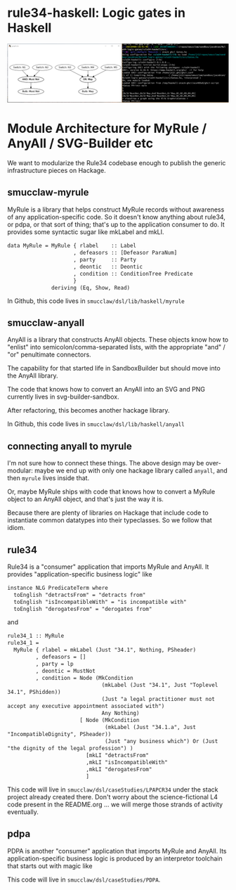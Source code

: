 # rule34-haskell: Logic gates in Haskell

![first draft](First%20Draft%20_%20Screenshot%202021-04-09%20194608.png)

# Module Architecture for MyRule / AnyAll / SVG-Builder etc

We want to modularize the Rule34 codebase enough to publish the generic infrastructure pieces on Hackage.

## smucclaw-myrule

MyRule is a library that helps construct MyRule records without awareness of any application-specific code. So it doesn't know anything about rule34, or pdpa, or that sort of thing; that's up to the application consumer to do. It provides some syntactic sugar like mkLabel and mkLI.

	data MyRule = MyRule { rlabel    :: Label
						 , defeasors :: [Defeasor ParaNum]
						 , party     :: Party
						 , deontic   :: Deontic
						 , condition :: ConditionTree Predicate
						 }
				  deriving (Eq, Show, Read)

In Github, this code lives in `smucclaw/dsl/lib/haskell/myrule`

## smucclaw-anyall

AnyAll is a library that constructs AnyAll objects. These objects know how to "enlist" into semicolon/comma-separated lists, with the appropriate "and" / "or" penultimate connectors.

The capability for that started life in SandboxBuilder but should move into the AnyAll library.

The code that knows how to convert an AnyAll into an SVG and PNG currently lives in svg-builder-sandbox.

After refactoring, this becomes another hackage library.

In Github, this code lives in `smucclaw/dsl/lib/haskell/anyall`

## connecting anyall to myrule

I'm not sure how to connect these things. The above design may be over-modular: maybe we end up with only one hackage library called `anyall`, and then `myrule` lives inside that.

Or, maybe MyRule ships with code that knows how to convert a MyRule object to an AnyAll object, and that's just the way it is.

Because there are plenty of libraries on Hackage that include code to instantiate common datatypes into their typeclasses. So we follow that idiom.

## rule34

Rule34 is a "consumer" application that imports MyRule and AnyAll. It provides "application-specific business logic" like 

	instance NLG PredicateTerm where
	  toEnglish "detractsFrom" = "detracts from"
	  toEnglish "isIncompatibleWith" = "is incompatible with"
	  toEnglish "derogatesFrom" = "derogates from"

and

	rule34_1 :: MyRule
	rule34_1 =
	  MyRule { rlabel = mkLabel (Just "34.1", Nothing, PSheader)
			 , defeasors = []
			 , party = lp
			 , deontic = MustNot
			 , condition = Node (MkCondition
								  (mkLabel (Just "34.1", Just "Toplevel 34.1", PShidden))
								  (Just "a legal practitioner must not accept any executive appointment associated with")
								  Any Nothing)
						   [ Node (MkCondition
								   (mkLabel (Just "34.1.a", Just "IncompatibleDignity", PSheader))
								   (Just "any business which") Or (Just "the dignity of the legal profession") )
							 [mkLI "detractsFrom"
							 ,mkLI "isIncompatibleWith"
							 ,mkLI "derogatesFrom"
							 ]


This code will live in `smucclaw/dsl/caseStudies/LPAPCR34` under the stack project already created there. Don't worry about the science-fictional L4 code present in the README.org ... we will merge those strands of activity eventually.

## pdpa

PDPA is another "consumer" application that imports MyRule and AnyAll. Its application-specific business logic is produced by an interpretor toolchain that starts out with magic like

This code will live in `smucclaw/dsl/caseStudies/PDPA`.







